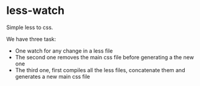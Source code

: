 # less-watch
Simple less to css.

We have three task:
- One watch for any change in a less file
- The second one removes the main css file before generating a the new one
- The third one, first compiles all the less files, concatenate them and generates a new main css file
